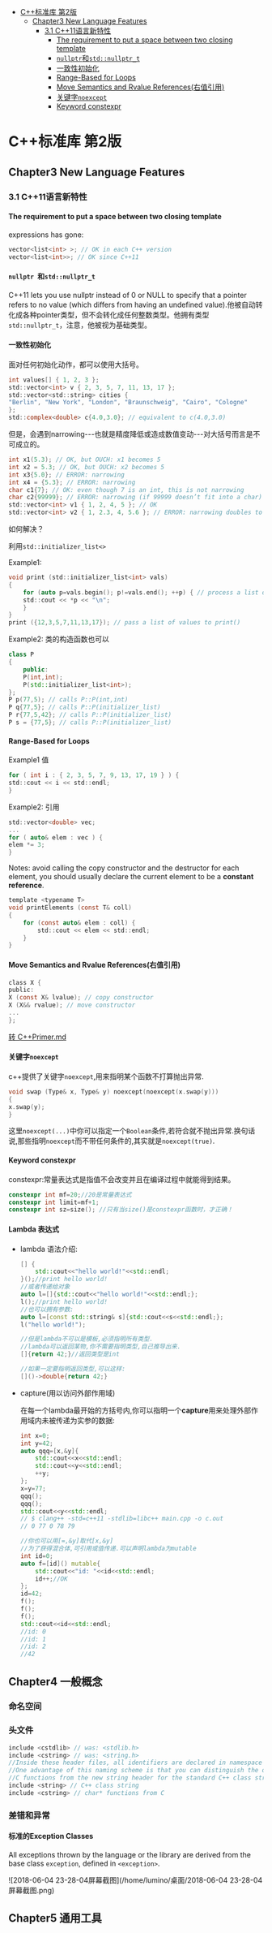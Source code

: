 <!-- TOC -->
- [C++标准库 第2版](#c%E6%A0%87%E5%87%86%E5%BA%93-%E7%AC%AC2%E7%89%88)
    - [Chapter3 New Language Features](#chapter3-new-language-features)
        - [3.1 C++11语言新特性](#31-c11%E8%AF%AD%E8%A8%80%E6%96%B0%E7%89%B9%E6%80%A7)
            - [The requirement to put a space between two closing template](#the-requirement-to-put-a-space-between-two-closing-template)
            - [`nullptr`和`std::nullptr_t`](#nullptr%E5%92%8Cstdnullptrt)
            - [一致性初始化](#%E4%B8%80%E8%87%B4%E6%80%A7%E5%88%9D%E5%A7%8B%E5%8C%96)
            - [Range-Based for Loops](#range-based-for-loops)
            - [Move Semantics and Rvalue References(右值引用)](#move-semantics-and-rvalue-references%E5%8F%B3%E5%80%BC%E5%BC%95%E7%94%A8)
            - [关键字`noexcept`](#%E5%85%B3%E9%94%AE%E5%AD%97noexcept)
            - [Keyword constexpr](#keyword-constexpr)

<!-- /TOC -->
# C++标准库 第2版

## Chapter3 New Language Features

### 3.1 C++11语言新特性

#### The requirement to put a space between two closing template 

expressions has gone:
```c++
vector<list<int> >; // OK in each C++ version
vector<list<int>>; // OK since C++11
```
#### `nullptr `和`std::nullptr_t`
C++11 lets you use nullptr instead of 0 or NULL to specify that a pointer refers to no value (which
differs from having an undefined value).他被自动转化成各种pointer类型，但不会转化成任何整数类型。他拥有类型`std::nullptr_t`，注意，他被视为基础类型。
#### 一致性初始化
面对任何初始化动作，都可以使用大括号。
```c
int values[] { 1, 2, 3 };
std::vector<int> v { 2, 3, 5, 7, 11, 13, 17 };
std::vector<std::string> cities {
"Berlin", "New York", "London", "Braunschweig", "Cairo", "Cologne"
};
std::complex<double> c{4.0,3.0}; // equivalent to c(4.0,3.0)
```
但是，会遇到narrowing---也就是精度降低或造成数值变动---对大括号而言是不可成立的。

```c
int x1(5.3); // OK, but OUCH: x1 becomes 5
int x2 = 5.3; // OK, but OUCH: x2 becomes 5
int x3{5.0}; // ERROR: narrowing
int x4 = {5.3}; // ERROR: narrowing
char c1{7}; // OK: even though 7 is an int, this is not narrowing
char c2{99999}; // ERROR: narrowing (if 99999 doesn’t fit into a char)
std::vector<int> v1 { 1, 2, 4, 5 }; // OK
std::vector<int> v2 { 1, 2.3, 4, 5.6 }; // ERROR: narrowing doubles to ints
```
如何解决？

利用`std::initializer_list<>`

Example1:
```c
void print (std::initializer_list<int> vals)
{
    for (auto p=vals.begin(); p!=vals.end(); ++p) { // process a list of values
    std::cout << *p << "\n";
    }
}
print ({12,3,5,7,11,13,17}); // pass a list of values to print()
```
Example2: 类的构造函数也可以

```c++
class P
{
    public:
    P(int,int);
    P(std::initializer_list<int>);
};
P p(77,5); // calls P::P(int,int)
P q{77,5}; // calls P::P(initializer_list)
P r{77,5,42}; // calls P::P(initializer_list)
P s = {77,5}; // calls P::P(initializer_list)
```

#### Range-Based for Loops

Example1 值

```c
for ( int i : { 2, 3, 5, 7, 9, 13, 17, 19 } ) {
std::cout << i << std::endl;
}
```

Example2: 引用

```c
std::vector<double> vec;
...
for ( auto& elem : vec ) {
elem *= 3;
}
```

Notes: avoid calling the copy constructor and the destructor for each element, you
should usually declare the current element to be a **constant reference**. 

```c
template <typename T>
void printElements (const T& coll)
{
    for (const auto& elem : coll) {
        std::cout << elem << std::endl;
    }
}
```

#### Move Semantics and Rvalue References(右值引用)

```c
class X {
public:
X (const X& lvalue); // copy constructor
X (X&& rvalue); // move constructor
...
};
```

[转 C++Primer.md](https://github.com/HitLumino/studynotes/blob/master/C%2B%2B_one_month_project/C%2B%2BPrimer.md)

#### 关键字`noexcept`

c++提供了关键字`noexcept`,用来指明某个函数不打算抛出异常.
```c
void swap (Type& x, Type& y) noexcept(noexcept(x.swap(y)))
{
x.swap(y);
}
```
这里`noexcept(...)`中你可以指定一个`Boolean`条件,若符合就不抛出异常.换句话说,那些指明`noexcept`而不带任何条件的,其实就是`noexcept(true)`.

#### Keyword constexpr

constexpr:常量表达式是指值不会改变并且在编译过程中就能得到结果。

```c
constexpr int mf=20;//20是常量表达式
constexpr int limit=mf+1;
constexpr int sz=size(); //只有当size()是constexpr函数时，才正确！
```
#### Lambda 表达式

* lambda 语法介绍:

  ```c++
  [] {
      std::cout<<"hello world!"<<std::endl;
  }();//print hello world!
  //或者传递给对象
  auto l=[]{std::cout<<"hello world!"<<std::endl;};
  l();//print hello world!
  //也可以拥有参数:
  auto l=[const std::string& s]{std::cout<<s<<std::endl;};
  l("hello world!");

  //但是lambda不可以是模板,必须指明所有类型.
  //lambda可以返回某物,你不需要指明类型,自己推导出来.
  []{return 42;}//返回类型是int

  //如果一定要指明返回类型,可以这样:
  []()->double{return 42;}
  ```


* capture(用以访问外部作用域)

  在每一个lambda最开始的方括号内,你可以指明一个**capture**用来处理外部作用域内未被传递为实参的数据:

  ```c++
  int x=0;
  int y=42;
  auto qqq=[x,&y]{
      std::cout<<x<<std::endl;
      std::cout<<y<<std::endl;
      ++y;
  };
  x=y=77;
  qqq();
  qqq();
  std::cout<<y<<std::endl;
  // $ clang++ -std=c++11 -stdlib=libc++ main.cpp -o c.out
  // 0 77 0 78 79

  //你也可以用[=,&y]取代[x,&y]
  //为了获得混合体,可引用或值传递.可以声明lambda为mutable
  int id=0;
  auto f=[id]() mutable{
      std::cout<<"id: "<<id<<std::endl;
      id++;//OK
  };
  id=42;
  f();
  f();
  f();
  std::cout<<id<<std::endl;
  //id: 0
  //id: 1
  //id: 2
  //42
  ```

## Chapter4 一般概念

### 命名空间

### 头文件

```c
include <cstdlib> // was: <stdlib.h>
include <cstring> // was: <string.h>
//Inside these header files, all identifiers are declared in namespace std.
//One advantage of this naming scheme is that you can distinguish the old string header for char*
//C functions from the new string header for the standard C++ class string:
include <string> // C++ class string
include <cstring> // char* functions from C
```

### 差错和异常

#### 标准的Exception Classes

All exceptions thrown by the language or the library are derived from the base class `exception`,
defined in `<exception>`. 

![2018-06-04 23-28-04屏幕截图](/home/lumino/桌面/2018-06-04 23-28-04屏幕截图.png)

##  Chapter5 通用工具

